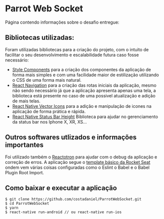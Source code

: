 # Parrot Web Socket

Página contendo informações sobre o desafio entregue:

## Bibliotecas utilizadas:

Foram utilizadas bibliotecas para a criação do projeto, com o intuito de facilitar o seu desenvolvimento e escalabilidade futura caso fosse necessário:

- [Style Components](https://www.styled-components.com/ "Style Components") para a criação dos componentes da aplicação de forma mais simples e com uma facilidade maior de estilização utilizando o CSS de uma forma mais natural.
- [React Navigation](https://reactnavigation.org "React Navigation") para a criação das rotas iniciais da aplicação, mesmo não sendo necessário já que a aplicação apresenta apenas uma tela, a biblioteca está presente no caso de uma possivel atualização e adição de mais telas.
- [React Native Vector Icons](https://github.com/oblador/react-native-vector-icons "React Native Vector Icons") para a adição e manipulação de icones na aplicação de forma prática e rápida.
- [React Native Status Bar Height](https://www.npmjs.com/package/react-native-status-bar-height "React Native Statusbar Height") Biblioteca para ajudar no gerenciamento da status bar nos Iphone X, XR, XS...

## Outros softwares utlizados e informações importantes

Foi utilizado também o [Reactotron](https://github.com/infinitered/reactotron "Reactotron") para ajudar com o debug da aplicação e correção de erros. A aplicação segue o [template básico da Rocket Seat](https://github.com/Rocketseat/react-native-template-rocketseat-basic "template básico da Rocket Seat") ondem vem várias coisas configuradas como o Eslint o Babel e o Babel Plugin Root Import.

## Como baixar e executar a aplicação

```
$ git clone https://github.com/costadaniel/ParrotWebSocket.git
$ cd ParrotWebSocket
$ yarn
$ react-native run-android // ou react-native run-ios
```
